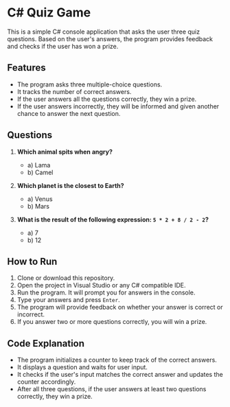 # C# Quiz Game

This is a simple C# console application that asks the user three quiz questions. Based on the user's answers, the program provides feedback and checks if the user has won a prize.

## Features

- The program asks three multiple-choice questions.
- It tracks the number of correct answers.
- If the user answers all the questions correctly, they win a prize.
- If the user answers incorrectly, they will be informed and given another chance to answer the next question.
  
## Questions

1. **Which animal spits when angry?**
    - a) Lama
    - b) Camel

2. **Which planet is the closest to Earth?**
    - a) Venus
    - b) Mars

3. **What is the result of the following expression: `5 * 2 + 8 / 2 - 2`?**
    - a) 7
    - b) 12

## How to Run

1. Clone or download this repository.
2. Open the project in Visual Studio or any C# compatible IDE.
3. Run the program. It will prompt you for answers in the console.
4. Type your answers and press `Enter`.
5. The program will provide feedback on whether your answer is correct or incorrect.
6. If you answer two or more questions correctly, you will win a prize.

## Code Explanation

- The program initializes a counter to keep track of the correct answers.
- It displays a question and waits for user input.
- It checks if the user's input matches the correct answer and updates the counter accordingly.
- After all three questions, if the user answers at least two questions correctly, they win a prize.
